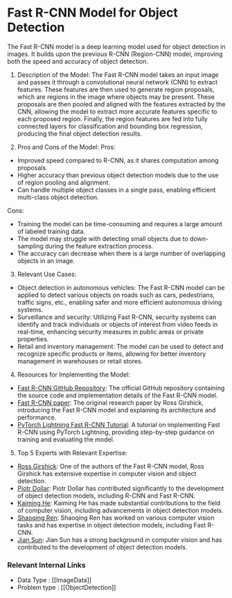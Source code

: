 # Fast R-CNN Model for Object Detection

The Fast R-CNN model is a deep learning model used for object detection in images. It builds upon the previous R-CNN (Region-CNN) model, improving both the speed and accuracy of object detection.

1. Description of the Model:
The Fast R-CNN model takes an input image and passes it through a convolutional neural network (CNN) to extract features. These features are then used to generate region proposals, which are regions in the image where objects may be present. These proposals are then pooled and aligned with the features extracted by the CNN, allowing the model to extract more accurate features specific to each proposed region. Finally, the region features are fed into fully connected layers for classification and bounding box regression, producing the final object detection results.

2. Pros and Cons of the Model:
Pros:
- Improved speed compared to R-CNN, as it shares computation among proposals.
- Higher accuracy than previous object detection models due to the use of region pooling and alignment.
- Can handle multiple object classes in a single pass, enabling efficient multi-class object detection.

Cons:
- Training the model can be time-consuming and requires a large amount of labeled training data.
- The model may struggle with detecting small objects due to down-sampling during the feature extraction process.
- The accuracy can decrease when there is a large number of overlapping objects in an image.

3. Relevant Use Cases:
- Object detection in autonomous vehicles: The Fast R-CNN model can be applied to detect various objects on roads such as cars, pedestrians, traffic signs, etc., enabling safer and more efficient autonomous driving systems.
- Surveillance and security: Utilizing Fast R-CNN, security systems can identify and track individuals or objects of interest from video feeds in real-time, enhancing security measures in public areas or private properties.
- Retail and inventory management: The model can be used to detect and recognize specific products or items, allowing for better inventory management in warehouses or retail stores.

4. Resources for Implementing the Model:
- [Fast R-CNN GitHub Repository](https://github.com/rbgirshick/fast-rcnn): The official GitHub repository containing the source code and implementation details of the Fast R-CNN model.
- [Fast R-CNN paper](https://arxiv.org/abs/1504.08083): The original research paper by Ross Girshick, introducing the Fast R-CNN model and explaining its architecture and performance.
- [PyTorch Lightning Fast R-CNN Tutorial](https://pytorch-lightning.readthedocs.io/en/latest/nodes/semantic_segmentation/torchvision-fast-r-cnn.html): A tutorial on implementing Fast R-CNN using PyTorch Lightning, providing step-by-step guidance on training and evaluating the model.

5. Top 5 Experts with Relevant Expertise:
- [Ross Girshick](https://github.com/rbgirshick): One of the authors of the Fast R-CNN model, Ross Girshick has extensive expertise in computer vision and object detection.
- [Piotr Dollar](https://github.com/pdollar): Piotr Dollar has contributed significantly to the development of object detection models, including R-CNN and Fast R-CNN.
- [Kaiming He](https://github.com/kaiminghe): Kaiming He has made substantial contributions to the field of computer vision, including advancements in object detection models.
- [Shaoqing Ren](https://github.com/ShaoqingRen): Shaoqing Ren has worked on various computer vision tasks and has expertise in object detection models, including Fast R-CNN.
- [Jian Sun](https://github.com/JianSunChn): Jian Sun has a strong background in computer vision and has contributed to the development of object detection models.


 ### Relevant Internal Links
- Data Type : [[ImageData]]
- Problem type : [[ObjectDetection]]
